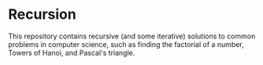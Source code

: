 # Recursion
This repository contains recursive (and some iterative) solutions to common problems in computer science, such as finding the factorial of a number, Towers of Hanoi, and Pascal's triangle.
